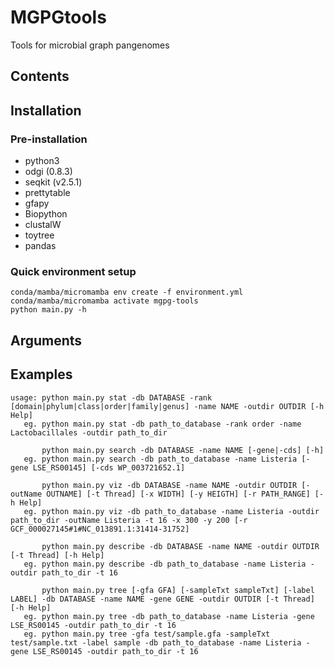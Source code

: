 # MGPGtools
Tools for microbial graph pangenomes

## Contents

## Installation
### Pre-installation
+ python3
+ odgi (0.8.3)
+ seqkit (v2.5.1)
+ prettytable
+ gfapy
+ Biopython
+ clustalW
+ toytree
+ pandas

### Quick environment setup
```
conda/mamba/micromamba env create -f environment.yml
conda/mamba/micromamba activate mgpg-tools
python main.py -h
```

## Arguments

## Examples
    usage: python main.py stat -db DATABASE -rank [domain|phylum|class|order|family|genus] -name NAME -outdir OUTDIR [-h Help]
       eg. python main.py stat -db path_to_database -rank order -name Lactobacillales -outdir path_to_dir

           python main.py search -db DATABASE -name NAME [-gene|-cds] [-h]
       eg. python main.py search -db path_to_database -name Listeria [-gene LSE_RS00145] [-cds WP_003721652.1]

           python main.py viz -db DATABASE -name NAME -outdir OUTDIR [-outName OUTNAME] [-t Thread] [-x WIDTH] [-y HEIGTH] [-r PATH_RANGE] [-h Help]
       eg. python main.py viz -db path_to_database -name Listeria -outdir path_to_dir -outName Listeria -t 16 -x 300 -y 200 [-r GCF_000027145#1#NC_013891.1:31414-31752]

           python main.py describe -db DATABASE -name NAME -outdir OUTDIR [-t Thread] [-h Help]
       eg. python main.py describe -db path_to_database -name Listeria -outdir path_to_dir -t 16

           python main.py tree [-gfa GFA] [-sampleTxt sampleTxt] [-label LABEL] -db DATABASE -name NAME -gene GENE -outdir OUTDIR [-t Thread] [-h Help]
       eg. python main.py tree -db path_to_database -name Listeria -gene LSE_RS00145 -outdir path_to_dir -t 16
       eg. python main.py tree -gfa test/sample.gfa -sampleTxt test/sample.txt -label sample -db path_to_database -name Listeria -gene LSE_RS00145 -outdir path_to_dir -t 16
